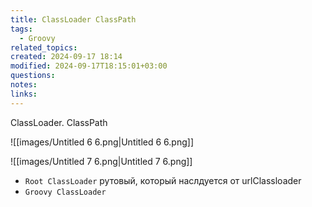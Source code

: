 ```yaml
---
title: ClassLoader ClassPath
tags:
  - Groovy
related_topics: 
created: 2024-09-17 18:14
modified: 2024-09-17T18:15:01+03:00
questions: 
notes: 
links: 
---
```


ClassLoader. ClassPath

![[images/Untitled 6 6.png|Untitled 6 6.png]]

![[images/Untitled 7 6.png|Untitled 7 6.png]]

- `Root ClassLoader` рутовый, который наслдуется от urlClassloader
- `Groovy ClassLoader`